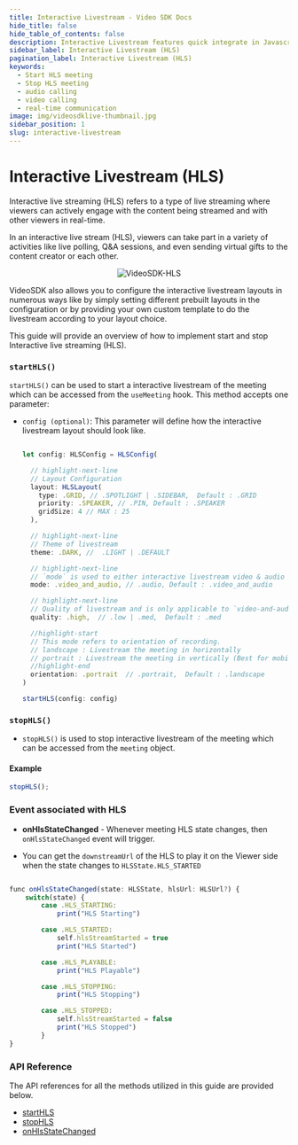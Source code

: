 ```yaml
---
title: Interactive Livestream - Video SDK Docs
hide_title: false
hide_table_of_contents: false
description: Interactive Livestream features quick integrate in Javascript, React JS, Android, IOS, React Native, Flutter with Video SDK to add live video & audio conferencing to your applications.
sidebar_label: Interactive Livestream (HLS)
pagination_label: Interactive Livestream (HLS)
keywords:
  - Start HLS meeting
  - Stop HLS meeting
  - audio calling
  - video calling
  - real-time communication
image: img/videosdklive-thumbnail.jpg
sidebar_position: 1
slug: interactive-livestream
---
```


# Interactive Livestream (HLS)

Interactive live streaming (HLS) refers to a type of live streaming where viewers can actively engage with the content being streamed and with other viewers in real-time.

In an interactive live stream (HLS), viewers can take part in a variety of activities like live polling, Q&A sessions, and even sending virtual gifts to the content creator or each other.

<center>

![VideoSDK-HLS](/img/VideoSDK-HLS.png)

</center>

VideoSDK also allows you to configure the interactive livestream layouts in numerous ways like by simply setting different prebuilt layouts in the configuration or by providing your own custom template to do the livestream according to your layout choice.

This guide will provide an overview of how to implement start and stop Interactive live streaming (HLS).

### `startHLS()`

`startHLS()` can be used to start a interactive livestream of the meeting which can be accessed from the `useMeeting` hook. This method accepts one parameter:

- `config (optional)`: This parameter will define how the interactive livestream layout should look like.

  ```js

  let config: HLSConfig = HLSConfig(

    // highlight-next-line
    // Layout Configuration
    layout: HLSLayout(
      type: .GRID, // .SPOTLIGHT | .SIDEBAR,  Default : .GRID
      priority: .SPEAKER, // .PIN, Default : .SPEAKER
      gridSize: 4 // MAX : 25
    ),

    // highlight-next-line
    // Theme of livestream
    theme: .DARK, //  .LIGHT | .DEFAULT

    // highlight-next-line
    // `mode` is used to either interactive livestream video & audio both or only audio.
    mode: .video_and_audio, // .audio, Default : .video_and_audio

    // highlight-next-line
    // Quality of livestream and is only applicable to `video-and-audio` type mode.
    quality: .high,  // .low | .med,  Default : .med

    //highlight-start
    // This mode refers to orientation of recording.
    // landscape : Livestream the meeting in horizontally
    // portrait : Livestream the meeting in vertically (Best for mobile view)
    //highlight-end
    orientation: .portrait  // .portrait,  Default : .landscape
  )

  startHLS(config: config)
  ```

### `stopHLS()`

- `stopHLS()` is used to stop interactive livestream of the meeting which can be accessed from the `meeting` object.

#### Example

```js
stopHLS();
```

### Event associated with HLS

- **onHlsStateChanged** - Whenever meeting HLS state changes, then `onHlsStateChanged` event will trigger.

- You can get the `downstreamUrl` of the HLS to play it on the Viewer side when the state changes to `HLSState.HLS_STARTED`

```js

func onHlsStateChanged(state: HLSState, hlsUrl: HLSUrl?) {
    switch(state) {
        case .HLS_STARTING:
            print("HLS Starting")

        case .HLS_STARTED:
            self.hlsStreamStarted = true
            print("HLS Started")

        case .HLS_PLAYABLE:
            print("HLS Playable")

        case .HLS_STOPPING:
            print("HLS Stopping")

        case .HLS_STOPPED:
            self.hlsStreamStarted = false
            print("HLS Stopped")
        }
}

```

### API Reference

The API references for all the methods utilized in this guide are provided below.

- [startHLS](/ios/api/sdk-reference/meeting-class/methods#starthls)
- [stopHLS](/ios/api/sdk-reference/meeting-class/methods#stophls)
- [onHlsStateChanged](/ios/api/sdk-reference/meeting-class/events#onhlsstatechanged)
